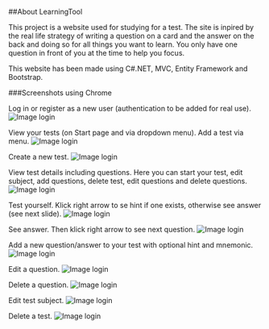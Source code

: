 ##About LearningTool

This project is a website used for studying for a test. The site is inpired by the real life strategy of writing a question on a card and the answer on the back and doing so for all things you want to learn. You only have one question in front of you at the time to help you focus.

This website has been made using C#.NET, MVC, Entity Framework and Bootstrap.

###Screenshots using Chrome

Log in or register as a new user (authentication to be added for real use).
![Image login](/screenshots/login.png)

View your tests (on Start page and via dropdown menu). Add a test via menu.
![Image login](/screenshots/index.png)

Create a new test.
![Image login](/screenshots/cretetest.png)

View test details including questions. Here you can start your test, edit subject, add questions, delete test, edit questions and delete questions.
![Image login](/screenshots/details.png)

Test yourself. Klick right arrow to se hint if one exists, otherwise see answer (see next slide). 
![Image login](/screenshots/question.png)

See answer. Then klick right arrow to see next question.
![Image login](/screenshots/answer.png)

Add a new question/answer to your test with optional hint and mnemonic.
![Image login](/screenshots/addqna.png)

Edit a question.
![Image login](/screenshots/editq.png)

Delete a question.
![Image login](/screenshots/deleteq.png)

Edit test subject.
![Image login](/screenshots/edittest.png)

Delete a test.
![Image login](/screenshots/deletetest.png)






